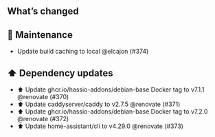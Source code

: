 ## What’s changed
## 🧰 Maintenance

- Update build caching to local @elcajon (#374)

## ⬆️ Dependency updates

- ⬆️ Update ghcr.io/hassio-addons/debian-base Docker tag to v7.1.1 @renovate (#370)
- ⬆️ Update caddyserver/caddy to v2.7.5 @renovate (#371)
- ⬆️ Update ghcr.io/hassio-addons/debian-base Docker tag to v7.2.0 @renovate (#372)
- ⬆️ Update home-assistant/cli to v4.29.0 @renovate (#373)
